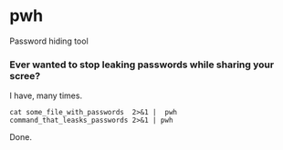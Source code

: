 # pwh

Password hiding tool

### Ever wanted to stop leaking passwords while sharing your scree?

I have, many times.

```
cat some_file_with_passwords  2>&1 |  pwh 
command_that_leasks_passwords 2>&1 | pwh
```

Done.

